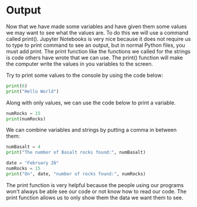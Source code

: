 # Output

Now that we have made some variables and have given them some values we may want to see what the values are. To do this we will use a command called print(). Jupyter Notebooks is very nice because it does not require us to type to print command to see an output, but in normal Python files, you must add print. The print function like the functions we called for the strings is code others have wrote that we can use. The print() function will make the computer write the values in you variables to the screen.

Try to print some values to the console by using the code below:

```python
print(6)
print("Hello World")
```

Along with only values, we can use the code below to print a variable.

```python
numRocks = 15
print(numRocks)
```

We can combine variables and strings by putting a comma in between them:

```python
numBasalt = 4
print("The number of Basalt rocks found:", numBasalt)
```

```python
date = "February 26"
numRocks = 15
print("On", date, "number of rocks found:", numRocks)
```

The print function is very helpful because the people using our programs won't always be able see our code or not know how to read our code. The print function allows us to only show them the data we want them to see.
